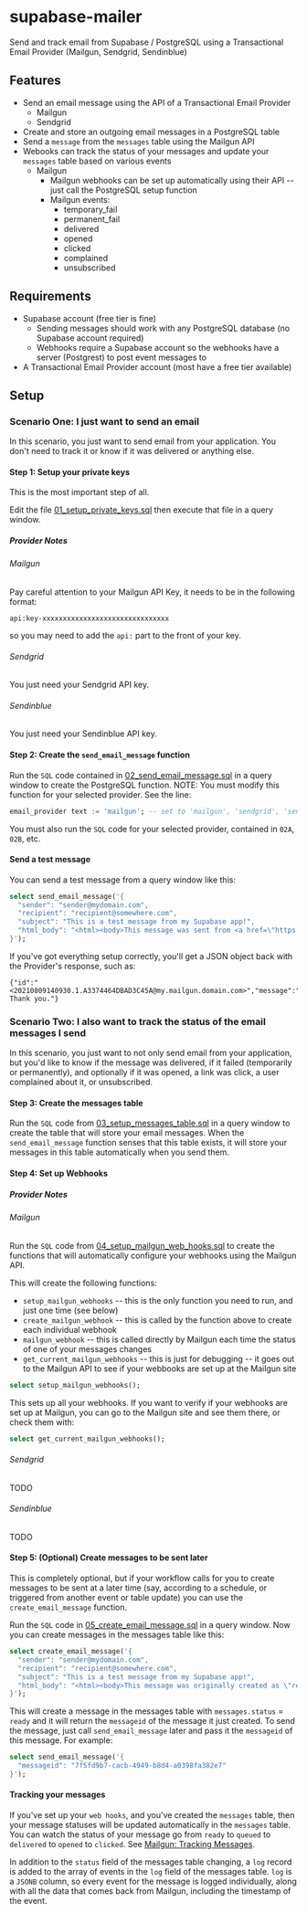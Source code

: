 # supabase-mailer
Send and track email from Supabase / PostgreSQL using a Transactional Email Provider (Mailgun, Sendgrid, Sendinblue)

## Features
- Send an email message using the API of a Transactional Email Provider 
  - Mailgun
  - Sendgrid
- Create and store an outgoing email messages in a PostgreSQL table
- Send a `message` from the `messages` table using the Mailgun API
- Webooks can track the status of your messages and update your `messages` table based on various events
  - Mailgun
    - Mailgun webhooks can be set up automatically using their API -- just call the PostgreSQL setup function
    - Mailgun events:
      - temporary_fail
      - permanent_fail
      - delivered
      - opened
      - clicked
      - complained
      - unsubscribed

## Requirements
- Supabase account (free tier is fine)
  - Sending messages should work with any PostgreSQL database (no Supabase account required)
  - Webhooks require a Supabase account so the webhooks have a server (Postgrest) to post event messages to
- A Transactional Email Provider account (most have a free tier available)

## Setup

### Scenario One: I just want to send an email

In this scenario, you just want to send email from your application.  You don't need to track it or know if it was delivered or anything else.

#### Step 1:  Setup your private keys

This is the most important step of all.

Edit the file [01_setup_private_keys.sql](01_setup_private_keys.sql) then execute that file in a query window.

##### Provider Notes
###### Mailgun
Pay careful attention to your Mailgun API Key, it needs to be in the following format:
```
api:key-xxxxxxxxxxxxxxxxxxxxxxxxxxxxxxx
```
so you may need to add the `api:` part to the front of your key.
###### Sendgrid
You just need your Sendgrid API key.
###### Sendinblue
You just need your Sendinblue API key.

#### Step 2: Create the `send_email_message` function

Run the `SQL` code contained in [02_send_email_message.sql](02_send_email_message.sql) in a query window to create the PostgreSQL function.  NOTE:  You must modify this function for your selected provider.  See the line:
```sql
email_provider text := 'mailgun'; -- set to 'mailgun', 'sendgrid', 'sendinblue'
```

You must also run the `SQL` code for your selected provider, contained in `02A`, `02B`, etc.

#### Send a test message

You can send a test message from a query window like this:

```sql
select send_email_message('{
  "sender": "sender@mydomain.com",
  "recipient": "recipient@somewhere.com",
  "subject": "This is a test message from my Supabase app!",
  "html_body": "<html><body>This message was sent from <a href=\"https://postgresql.org\">PostgreSQL</a> using <a href=\"https://supabase.io\">Supabase</a> and <a href=\"https://mailgun.com\">Mailgun</a>.</body></html>"
}');
```
If you've got everything setup correctly, you'll get a JSON object back with the Provider's response, such as:
```
{"id":"<20210809140930.1.A3374464DBAD3C45A@my.mailgun.domain.com>","message":"Queued. Thank you."}
```

### Scenario Two: I also want to track the status of the email messages I send

In this scenario, you just want to not only send email from your application, but you'd like to know if the message was delivered, if it failed (temporarily or permanently), and optionally if it was opened, a link was click, a user complained about it, or unsubscribed.

#### Step 3: Create the messages table

Run the `SQL` code from [03_setup_messages_table.sql](03_setup_messages_table.sql) in a query window to create the table that will store your email messages.  When the `send_email_message` function senses that this table exists, it will store your messages in this table automatically when you send them.

#### Step 4: Set up Webhooks

##### Provider Notes
###### Mailgun
Run the `SQL` code from [04_setup_mailgun_web_hooks.sql](04_setup_mailgun_web_hooks.sql) to create the functions that will automatically configure your webhooks using the Mailgun API.

This will create the following functions:

- `setup_mailgun_webhooks` -- this is the only function you need to run, and just one time (see below)
- `create_mailgun_webhook` -- this is called by the function above to create each individual webhook
- `mailgun_webhook` -- this is called directly by Mailgun each time the status of one of your messages changes
- `get_current_mailgun_webhooks` -- this is just for debugging -- it goes out to the Mailgun API to see if your webbooks are set up at the Mailgun site

```sql
select setup_mailgun_webhooks();
```

This sets up all your webhooks.  If you want to verify if your webhooks are set up at Mailgun, you can go to the Mailgun site and see them there, or check them with:

```sql
select get_current_mailgun_webhooks();
```

###### Sendgrid
TODO

###### Sendinblue
TODO

#### Step 5: (Optional) Create messages to be sent later

This is completely optional, but if your workflow calls for you to create messages to be sent at a later time (say, according to a schedule, or triggered from another event or table update) you can use the `create_email_message` function.

Run the `SQL` code in [05_create_email_message.sql](05_create_email_message.sql) in a query window.  Now you can create messages in the messages table like this:

```sql
select create_email_message('{
  "sender": "sender@mydomain.com",
  "recipient": "recipient@somewhere.com",
  "subject": "This is a test message from my Supabase app!",
  "html_body": "<html><body>This message was originally created as \"ready\" in the messages table, then sent later from <a href=\"https://supabase.io\">Supabase</a> using <a href=\"https://mailgun.com\">Mailgun</a>.</body></html>"
}');
```

This will create a message in the messages table with `messages.status` = `ready` and it will return the `messageid` of the message it just created.  To send the message, just call `send_email_message` later and pass it the `messageid` of this message.  For example:

```sql
select send_email_message('{
  "messageid": "7f5fd9b7-cacb-4949-b8d4-a0398fa382e7"
}');
```

#### Tracking your messages

If you've set up your `web hooks`, and you've created the `messages` table, then your message statuses will be updated automatically in the `messages` table.   You can watch the status of your message go from `ready` to `queued` to `delivered` to `opened` to `clicked`.  See [Mailgun: Tracking Messages](https://documentation.mailgun.com/en/latest/user_manual.html#tracking-messages).

In addition to the `status` field of the messages table changing, a `log` record is added to the array of events in the `log` field of the messages table.  `log` is a `JSONB` column, so every event for the message is logged individually, along with all the data that comes back from Mailgun, including the timestamp of the event.
